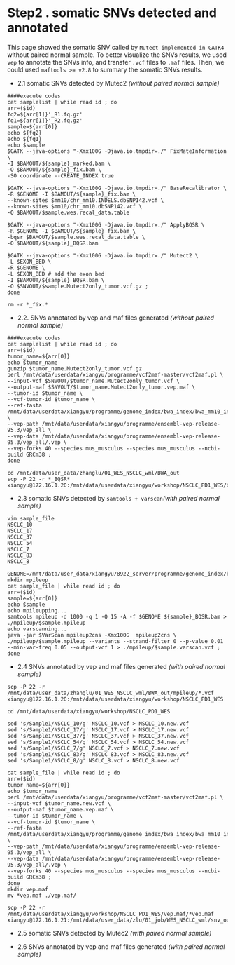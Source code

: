 # Step2 . somatic SNVs detected and annotated

This page showed the somatic SNV called by `Mutect implemented in GATK4` without paired normal sample. To better visualize the SNVs results, we used `vep` to annotate the SNVs info, and transfer `.vcf` files to `.maf` files. Then, we could used `maftools >= v2.8` to summary the somatic SNVs results.

- 2.1 somatic SNVs detected by Mutec2 *(without paired normal sample)*

~~~shell
####execute codes
cat samplelist | while read id ; do
arr=($id)
fq2=${arr[1]}'_R1.fq.gz'
fq1=${arr[1]}'_R2.fq.gz'
sample=${arr[0]}
echo ${fq2}
echo ${fq1}
echo $sample
$GATK --java-options "-Xmx100G -Djava.io.tmpdir=./" FixMateInformation \
-I $BAMOUT/${sample}_marked.bam \
-O $BAMOUT/${sample}_fix.bam \
-SO coordinate --CREATE_INDEX true 

$GATK --java-options "-Xmx100G -Djava.io.tmpdir=./" BaseRecalibrator \
-R $GENOME -I $BAMOUT/${sample}_fix.bam \
--known-sites $mm10/chr_mm10.INDELS.dbSNP142.vcf \
--known-sites $mm10/chr_mm10.dbSNP142.vcf \
-O $BAMOUT/$sample.wes.recal_data.table

$GATK --java-options "-Xmx100G -Djava.io.tmpdir=./" ApplyBQSR \
-R $GENOME -I $BAMOUT/${sample}_fix.bam \
-bqsr $BAMOUT/$sample.wes.recal_data.table \
-O $BAMOUT/${sample}_BQSR.bam 

$GATK --java-options "-Xmx100G -Djava.io.tmpdir=./" Mutect2 \
-L $EXON_BED \
-R $GENOME \
-L $EXON_BED # add the exon bed
-I $BAMOUT/${sample}_BQSR.bam \
-O $SNVOUT/$sample.Mutect2only_tumor.vcf.gz ;
done

rm -r *_fix.*
~~~

- 2.2. SNVs annotated by vep and maf files generated *(without paired normal sample)*

~~~shell
####execute codes
cat samplelist | while read id ; do
arr=($id)
tumor_name=${arr[0]}
echo $tumor_name
gunzip $tumor_name.Mutect2only_tumor.vcf.gz
perl /mnt/data/userdata/xiangyu/programme/vcf2maf-master/vcf2maf.pl \
--input-vcf $SNVOUT/$tumor_name.Mutect2only_tumor.vcf \
--output-maf $SNVOUT/$tumor_name.Mutect2only_tumor.vep.maf \
--tumor-id $tumor_name \
--vcf-tumor-id $tumor_name \
--ref-fasta /mnt/data/userdata/xiangyu/programme/genome_index/bwa_index/bwa_mm10_index/genome.fa \
--vep-path /mnt/data/userdata/xiangyu/programme/ensembl-vep-release-95.3/vep_all \
--vep-data /mnt/data/userdata/xiangyu/programme/ensembl-vep-release-95.3/vep_all/.vep \
--vep-forks 40 --species mus_musculus --species mus_musculus --ncbi-build GRCm38 ;
done

cd /mnt/data/user_data/zhanglu/01_WES_NSCLC_wml/BWA_out
scp -P 22 -r *_BQSR* xiangyu@172.16.1.20:/mnt/data/userdata/xiangyu/workshop/NSCLC_PD1_WES/bam_files
~~~

- 2.3 somatic SNVs detected by `samtools + varscan`*(with paired normal sample)*

~~~shell
vim sample_file
NSCLC_10
NSCLC_17
NSCLC_37
NSCLC_54
NSCLC_7
NSCLC_83
NSCLC_8

GENOME=/mnt/data/user_data/xiangyu/8922_server/programme/genome_index/bwa_index/bwa_mm10_index/genome.fa
mkdir mpileup
cat sample_file | while read id ; do
arr=($id)
sample=${arr[0]}
echo $sample
echo mpileupping...
samtools mpileup -d 1000 -q 1 -Q 15 -A -f $GENOME ${sample}_BQSR.bam > ./mpileup/$sample.mpileup
echo varscanning...
java -jar $VarScan mpileup2cns -Xmx100G  mpileup2cns \
./mpileup/$sample.mpileup --variants --strand-filter 0 --p-value 0.01 --min-var-freq 0.05 --output-vcf 1 > ./mpileup/$sample.varscan.vcf ;
done
~~~

- 2.4 SNVs annotated by vep and maf files generated *(with paired normal sample)*

~~~shell
scp -P 22 -r /mnt/data/user_data/zhanglu/01_WES_NSCLC_wml/BWA_out/mpileup/*.vcf xiangyu@172.16.1.20:/mnt/data/userdata/xiangyu/workshop/NSCLC_PD1_WES

cd /mnt/data/userdata/xiangyu/workshop/NSCLC_PD1_WES

sed 's/Sample1/NSCLC_10/g' NSCLC_10.vcf > NSCLC_10.new.vcf
sed 's/Sample1/NSCLC_17/g' NSCLC_17.vcf > NSCLC_17.new.vcf
sed 's/Sample1/NSCLC_37/g' NSCLC_37.vcf > NSCLC_37.new.vcf
sed 's/Sample1/NSCLC_54/g' NSCLC_54.vcf > NSCLC_54.new.vcf
sed 's/Sample1/NSCLC_7/g' NSCLC_7.vcf > NSCLC_7.new.vcf
sed 's/Sample1/NSCLC_83/g' NSCLC_83.vcf > NSCLC_83.new.vcf
sed 's/Sample1/NSCLC_8/g' NSCLC_8.vcf > NSCLC_8.new.vcf

cat sample_file | while read id ; do
arr=($id)
tumor_name=${arr[0]}
echo $tumor_name
perl /mnt/data/userdata/xiangyu/programme/vcf2maf-master/vcf2maf.pl \
--input-vcf $tumor_name.new.vcf \
--output-maf $tumor_name.vep.maf \
--tumor-id $tumor_name \
--vcf-tumor-id $tumor_name \
--ref-fasta /mnt/data/userdata/xiangyu/programme/genome_index/bwa_index/bwa_mm10_index/genome.fa \
--vep-path /mnt/data/userdata/xiangyu/programme/ensembl-vep-release-95.3/vep_all \
--vep-data /mnt/data/userdata/xiangyu/programme/ensembl-vep-release-95.3/vep_all/.vep \
--vep-forks 40 --species mus_musculus --species mus_musculus --ncbi-build GRCm38 ;
done
mkdir vep.maf
mv *vep.maf ./vep.maf/

scp -P 22 -r /mnt/data/userdata/xiangyu/workshop/NSCLC_PD1_WES/vep.maf/*vep.maf xiangyu@172.16.1.21:/mnt/data/user_data/zlu/01_job/WES_NSCLC_wml/snv_out/xy_workshop/mpileup
~~~

- 2.5 somatic SNVs detected by Mutec2 *(with paired normal sample)*



- 2.6 SNVs annotated by vep and maf files generated *(with paired normal sample)*

